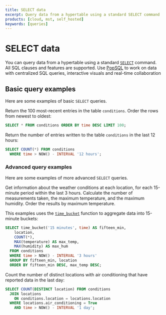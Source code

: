 ```yaml
---
title: SELECT data
excerpt: Query data from a hypertable using a standard SELECT command
products: [cloud, mst, self_hosted]
keywords: [queries]
---
```


# SELECT data

You can query data from a hypertable using a standard
[`SELECT`][postgres-select] command. All SQL clauses and features are supported. Use [PopSQL][popsql] to work on data with centralized SQL queries, interactive visuals and real-time collaboration

## Basic query examples

Here are some examples of basic `SELECT` queries.

Return the 100 most-recent entries in the table `conditions`. Order the rows
from newest to oldest:

```sql
SELECT * FROM conditions ORDER BY time DESC LIMIT 100;
```

Return the number of entries written to the table `conditions` in the last 12
hours:

```sql
SELECT COUNT(*) FROM conditions
  WHERE time > NOW() - INTERVAL '12 hours';
```

### Advanced query examples

Here are some examples of more advanced `SELECT` queries.

Get information about the weather conditions at each location, for each
15-minute period within the last 3&nbsp;hours. Calculate the number of
measurements taken, the maximum temperature, and the maximum humidity. Order the
results by maximum temperature.

This examples uses the [`time_bucket`][time_bucket] function to aggregate data
into 15-minute buckets:

```sql
SELECT time_bucket('15 minutes', time) AS fifteen_min,
    location,
    COUNT(*),
    MAX(temperature) AS max_temp,
    MAX(humidity) AS max_hum
  FROM conditions
  WHERE time > NOW() - INTERVAL '3 hours'
  GROUP BY fifteen_min, location
  ORDER BY fifteen_min DESC, max_temp DESC;
```

Count the number of distinct locations with air conditioning that have reported
data in the last day:

```sql
SELECT COUNT(DISTINCT location) FROM conditions
  JOIN locations
    ON conditions.location = locations.location
  WHERE locations.air_conditioning = True
    AND time > NOW() - INTERVAL '1 day';
```

[postgres-select]: https://www.postgresql.org/docs/current/static/sql-select.html
[time_bucket]: /use-timescale/:currentVersion:/time-buckets/
[popsql]: /use-timescale/:currentVersion:/popsql/